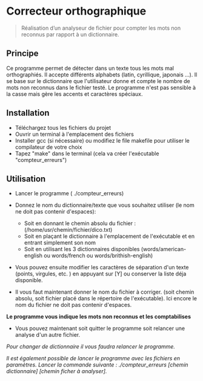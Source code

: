 # Correcteur orthographique

>  Réalisation d’un analyseur de fichier pour compter les mots non reconnus par rapport à un dictionnaire.

## Principe

Ce programme permet de détecter dans un texte tous les mots mal orthographiés. Il accepte différents alphabets (latin, cyrillique, japonais ...). Il se base sur le dictionnaire que l'utilisateur donne et compte le nombre de mots non reconnus dans le fichier testé. Le programme n'est pas sensible à la casse mais gère les accents et caractères spéciaux.

## Installation

* Téléchargez tous les fichiers du projet
* Ouvrir un terminal à l'emplacement des fichiers
* Installer gcc (si nécessaire) ou modifiez le file makefile pour utiliser le compilateur de votre choix
* Tapez "make" dans le terminal (cela va créer l'exécutable "compteur_erreurs")

## Utilisation

* Lancer le programme ( ./compteur_erreurs)

* Donnez le nom du dictionnaire/texte que vous souhaitez utiliser (le nom ne doit pas contenir d'espaces):
    * Soit en donnant le chemin absolu du fichier : (/home/usr/chemin/fichier/dico.txt)
    * Soit en plaçant le dictionnaire à l'emplacement de l'exécutable et en entrant simplement son nom
    * Soit en utilisant les 3 dictionnaires disponibles (words/american-english ou words/french ou words/brithish-english)

* Vous pouvez ensuite modifier les caractères de séparation d'un texte (points, virgules, etc. ) en appuyant sur [Y] ou conserver la liste déja disponible.

* Il vous faut maintenant donner le nom du fichier à corriger. (soit chemin absolu, soit fichier placé dans le répertoire de l'exécutable). Ici encore le nom du fichier ne doit pas contenir d'espaces.

**Le programme vous indique les mots non reconnus et les comptabilises**

* Vous pouvez maintenant soit quitter le programme soit relancer une analyse d'un autre fichier.

*Pour changer de dictionnaire il vous faudra relancer le programme.*

*Il est également possible de lancer le programme avec les fichiers en paramètres. Lancer la commande suivante : ./compteur_erreurs [chemin dictionnaire] [chemin ficher à analyser].*
